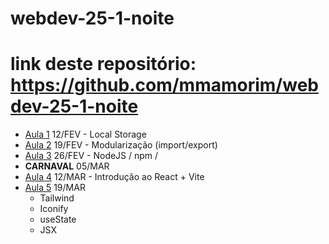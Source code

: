 # webdev-25-1-noite

# link deste repositório: https://github.com/mmamorim/webdev-25-1-noite

* [Aula 1](./Aula01_12FEV/) 12/FEV - Local Storage 
* [Aula 2](./Aula02_19FEV/) 19/FEV - Modularização (import/export)  
* [Aula 3](./Aula03_26FEV/) 26/FEV - NodeJS / npm / 
* **CARNAVAL** 05/MAR
* [Aula 4](./Aula04_12MAR/) 12/MAR - Introdução ao React + Vite 
* [Aula 5](./Aula05_19MAR/) 19/MAR 
  - Tailwind
  - Iconify
  - useState
  - JSX  
